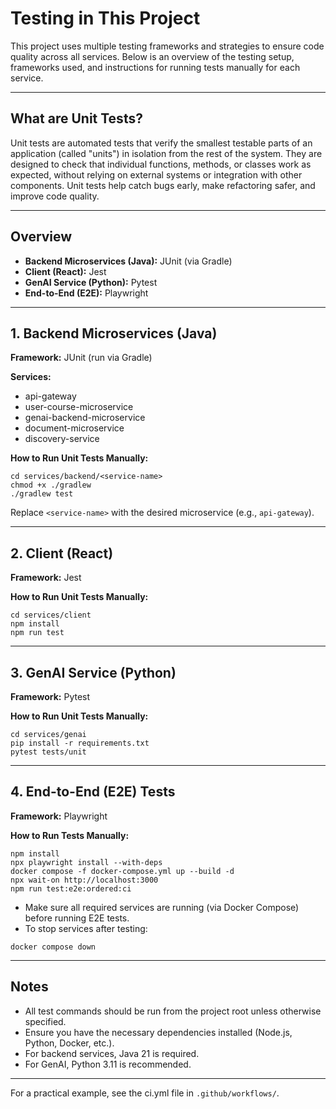 # Testing in This Project

This project uses multiple testing frameworks and strategies to ensure code quality across all services. Below is an overview of the testing setup, frameworks used, and instructions for running tests manually for each service.

---

## What are Unit Tests?

Unit tests are automated tests that verify the smallest testable parts of an application (called "units") in isolation from the rest of the system. They are designed to check that individual functions, methods, or classes work as expected, without relying on external systems or integration with other components. Unit tests help catch bugs early, make refactoring safer, and improve code quality.

---

## Overview

- **Backend Microservices (Java):** JUnit (via Gradle)
- **Client (React):** Jest
- **GenAI Service (Python):** Pytest
- **End-to-End (E2E):** Playwright

---

## 1. Backend Microservices (Java)

**Framework:** JUnit (run via Gradle)

**Services:**
- api-gateway
- user-course-microservice
- genai-backend-microservice
- document-microservice
- discovery-service

**How to Run Unit Tests Manually:**

```
cd services/backend/<service-name>
chmod +x ./gradlew
./gradlew test
```
Replace `<service-name>` with the desired microservice (e.g., `api-gateway`).

---

## 2. Client (React)

**Framework:** Jest

**How to Run Unit Tests Manually:**

```
cd services/client
npm install
npm run test
```

---

## 3. GenAI Service (Python)

**Framework:** Pytest

**How to Run Unit Tests Manually:**

```
cd services/genai
pip install -r requirements.txt
pytest tests/unit
```

---

## 4. End-to-End (E2E) Tests

**Framework:** Playwright

**How to Run Tests Manually:**

```
npm install
npx playwright install --with-deps
docker compose -f docker-compose.yml up --build -d
npx wait-on http://localhost:3000
npm run test:e2e:ordered:ci
```

- Make sure all required services are running (via Docker Compose) before running E2E tests.
- To stop services after testing:

```
docker compose down
```

---

## Notes
- All test commands should be run from the project root unless otherwise specified.
- Ensure you have the necessary dependencies installed (Node.js, Python, Docker, etc.).
- For backend services, Java 21 is required.
- For GenAI, Python 3.11 is recommended.

---

For a practical example, see the ci.yml file in `.github/workflows/`.
